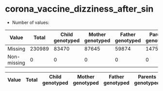 # corona_vaccine_dizziness_after_sin
- Number of values:

| Value | Total | Child genotyped | Mother genotyped | Father genotyped | Parents genotyped |
| ----- | ----- | --------------- | ---------------- | ---------------- |---------------- |
| Missing | 230989 | 83470 | 87645 | 59874 | 147519 |
| Non-missing | 0 | 0 | 0 | 0 | 0 |

| Value | Total | Child genotyped | Mother genotyped | Father genotyped | Parents genotyped |
| ----- | ----- | --------------- | ---------------- | ---------------- |---------------- |




